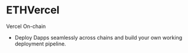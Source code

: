 # ETHVercel
Vercel On-chain
- Deploy Dapps seamlessly across chains and build your own working deployment pipeline. 